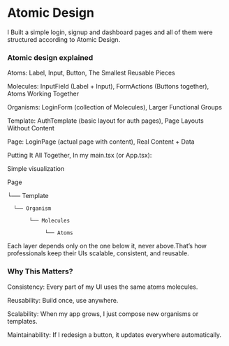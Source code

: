 # Atomic Design

I Built a simple login, signup and dashboard pages and all of them were structured according to Atomic Design.

### Atomic design explained

Atoms: Label, Input, Button, The Smallest Reusable Pieces

Molecules: InputField (Label + Input), FormActions (Buttons together), Atoms Working Together

Organisms: LoginForm (collection of Molecules), Larger Functional Groups

Template: AuthTemplate (basic layout for auth pages), Page Layouts Without Content

Page: LoginPage (actual page with content), Real Content + Data


Putting It All Together, In my main.tsx (or App.tsx):


Simple visualization

Page

 └── Template

      └── Organism

           └── Molecules
           
                └── Atoms

Each layer depends only on the one below it, never above.That’s how professionals keep their UIs scalable, consistent, and reusable.


### Why This Matters?
 
Consistency: Every part of my UI uses the same atoms molecules.

Reusability: Build once, use anywhere.

Scalability: When my app grows, I just compose new organisms or templates.

Maintainability: If I redesign a button, it updates everywhere automatically.

